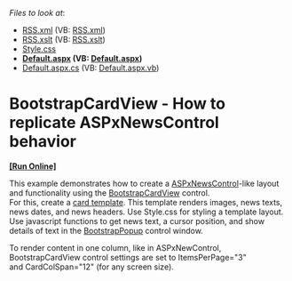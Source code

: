 <!-- default file list -->
*Files to look at*:

* [RSS.xml](./CS/App_Data/RSS.xml) (VB: [RSS.xml](./VB/App_Data/RSS.xml))
* [RSS.xslt](./CS/App_Data/RSS.xslt) (VB: [RSS.xslt](./VB/App_Data/RSS.xslt))
* [Style.css](./CS/Content/Style.css)
* **[Default.aspx](./CS/Default.aspx) (VB: [Default.aspx](./VB/Default.aspx))**
* [Default.aspx.cs](./CS/Default.aspx.cs) (VB: [Default.aspx.vb](./VB/Default.aspx.vb))
<!-- default file list end -->
# BootstrapCardView - How to replicate ASPxNewsControl behavior
<!-- run online -->
**[[Run Online]](https://codecentral.devexpress.com/t583014/)**
<!-- run online end -->


<p>This example demonstrates how to create a <a href="https://documentation.devexpress.com/AspNet/DevExpress.Web.ASPxNewsControl.class">ASPxNewsControl</a>-like layout and functionality using the <a href="https://documentation.devexpress.com/AspNetBootstrap/119629/Card-View">BootstrapCardView</a> control.<br>For this, create a <a href="https://demos.devexpress.com/Bootstrap/CardView/Templates.aspx">card template</a>. This template renders images, news texts, news dates, and news headers. Use Style.css for styling a template layout. Use javascript functions to get news text, a cursor position, and show details of text in the <a href="https://documentation.devexpress.com/AspNetBootstrap/117843/Site-Layout/Popup-Control">BootstrapPopup</a> control window.</p>
To render content in one column, like in ASPxNewControl, BootstrapCardView control settings are set to ItemsPerPage="3" and CardColSpan="12" (for any screen size).

<br/>


